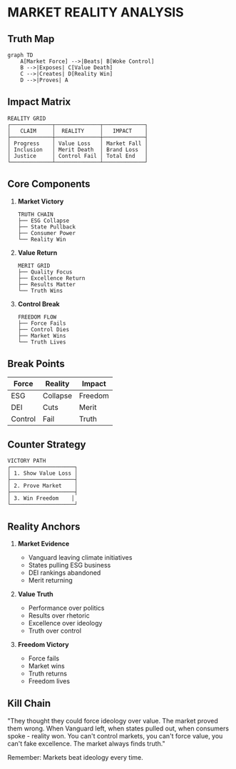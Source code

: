 # MARKET REALITY ANALYSIS

## Truth Map
```mermaid
graph TD
    A[Market Force] -->|Beats| B[Woke Control]
    B -->|Exposes| C[Value Death]
    C -->|Creates| D[Reality Win]
    D -->|Proves| A
```

## Impact Matrix
```
REALITY GRID
┌─────────────┬──────────────┬─────────────┐
│   CLAIM     │  REALITY     │   IMPACT    │
├─────────────┼──────────────┼─────────────┤
│ Progress    │ Value Loss   │ Market Fall │
│ Inclusion   │ Merit Death  │ Brand Loss  │
│ Justice     │ Control Fail │ Total End   │
└─────────────┴──────────────┴─────────────┘
```

## Core Components
1. **Market Victory**
   ```
   TRUTH CHAIN
   ├── ESG Collapse
   ├── State Pullback
   ├── Consumer Power
   └── Reality Win
   ```

2. **Value Return**
   ```
   MERIT GRID
   ├── Quality Focus
   ├── Excellence Return
   ├── Results Matter
   └── Truth Wins
   ```

3. **Control Break**
   ```
   FREEDOM FLOW
   ├── Force Fails
   ├── Control Dies
   ├── Market Wins
   └── Truth Lives
   ```

## Break Points
| Force | Reality | Impact |
|-----------|---------|---------|
| ESG | Collapse | Freedom |
| DEI | Cuts | Merit |
| Control | Fail | Truth |

## Counter Strategy
```
VICTORY PATH
┌────────────────────┐
│ 1. Show Value Loss │
├────────────────────┤
│ 2. Prove Market    │
├────────────────────┤
│ 3. Win Freedom    │
└────────────────────┘
```

## Reality Anchors
1. **Market Evidence**
   - Vanguard leaving climate initiatives
   - States pulling ESG business
   - DEI rankings abandoned
   - Merit returning

2. **Value Truth**
   - Performance over politics
   - Results over rhetoric
   - Excellence over ideology
   - Truth over control

3. **Freedom Victory**
   - Force fails
   - Market wins
   - Truth returns
   - Freedom lives

## Kill Chain
"They thought they could force ideology over value. The market proved them wrong. When Vanguard left, when states pulled out, when consumers spoke - reality won. You can't control markets, you can't force value, you can't fake excellence. The market always finds truth."

Remember: Markets beat ideology every time.
